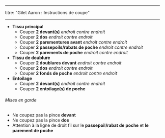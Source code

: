 - - -
titre: "Gilet Aaron : Instructions de coupe"
- - -

- **Tissu principal**
  - Couper **2 devant(s)** _endroit contre endroit_
  - Couper **2 dos** _endroit contre endroit_
  - Couper **2 parementures avant** _endroit contre endroit_
  - Couper **2 passepoils/rabats de poche** _endroit contre endroit_
  - Couper **2 parements de poche** _endroit contre endroit_
- **Tissu de doublure**
  - Couper **2 doublures devant** _endroit contre endroit_
  - Couper **2 dos** _endroit contre endroit_
  - Couper **2 fonds de poche** _endroit contre endroit_
- **Entoilage**
  - Couper **2 devant(s)** _endroit contre endroit_
  - Couper **2 entoilage(s) de poche**

<Warning>

###### Mises en garde

 - Ne coupez pas la pince **devant**
 - Ne coupez pas la pince **dos**
 - Attention à la ligne de droit fil sur le **passepoil/rabat de poche** et **le parement de poche**

</Warning>
